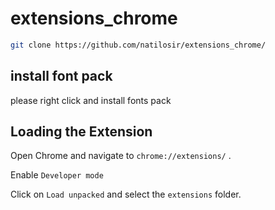# extensions_chrome

```bash
git clone https://github.com/natilosir/extensions_chrome/
```
## install font pack
please right click and install fonts pack
## Loading the Extension
Open Chrome and navigate to `chrome://extensions/` .

Enable `Developer mode`

Click on `Load unpacked` and select the `extensions` folder.
